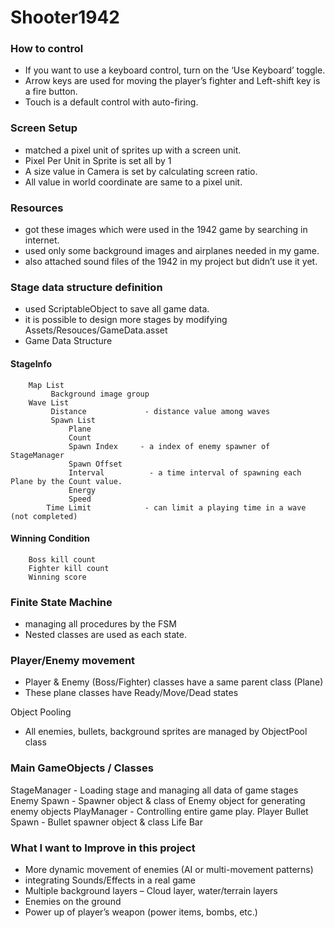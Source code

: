 # Shooter1942

### How to control
- If you want to use a keyboard control, turn on the ‘Use Keyboard’ toggle.
- Arrow keys are used for moving the player’s fighter and Left-shift key is a fire button.
- Touch is a default control with auto-firing.

### Screen Setup
- matched a pixel unit of sprites up with a screen unit.
- Pixel Per Unit in Sprite is set all by 1
- A size value in Camera is set by calculating screen ratio.
- All value in world coordinate are same to a pixel unit.

### Resources
- got these images which were used in the 1942 game by searching in internet.
- used only some background images and airplanes needed in my game.
- also attached sound files of the 1942 in my project but didn’t use it yet.


### Stage data structure definition
- used ScriptableObject to save all game data.
- it is possible to design more stages by modifying Assets/Resouces/GameData.asset
- Game Data Structure

####   StageInfo
        Map List
             Background image group
        Wave List
             Distance             - distance value among waves
             Spawn List
                 Plane
                 Count
                 Spawn Index     - a index of enemy spawner of StageManager
                 Spawn Offset
                 Interval          - a time interval of spawning each Plane by the Count value.
                 Energy
                 Speed
            Time Limit            - can limit a playing time in a wave (not completed)
####   Winning Condition
        Boss kill count 
        Fighter kill count
        Winning score

### Finite State Machine
- managing all procedures by the FSM
- Nested classes are used as each state.

### Player/Enemy movement
- Player & Enemy (Boss/Fighter) classes have a same parent class (Plane)
- These plane classes have Ready/Move/Dead states

Object Pooling
- All enemies, bullets, background sprites are managed by ObjectPool class

### Main GameObjects / Classes
StageManager        - Loading stage and managing all data of game stages
    Enemy Spawn     - Spawner object & class of Enemy object for generating enemy objects
PlayManager         - Controlling entire game play.
Player
    Bullet Spawn    - Bullet spawner object & class
    Life Bar

### What I want to Improve in this project
- More dynamic movement of enemies (AI or multi-movement patterns)
- integrating Sounds/Effects in a real game
- Multiple background layers – Cloud layer, water/terrain layers
- Enemies on the ground
- Power up of player’s weapon (power items, bombs, etc.)
